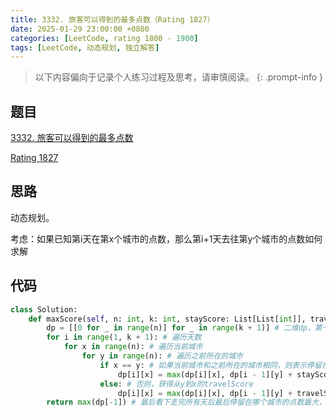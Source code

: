 ```yaml
---
title: 3332. 旅客可以得到的最多点数（Rating 1827）
date: 2025-01-29 23:00:00 +0800
categories: [LeetCode, rating 1800 - 1900]
tags: [LeetCode, 动态规划, 独立解答]
---
```


> 以下内容偏向于记录个人练习过程及思考，请审慎阅读。
{: .prompt-info }

## 题目

[3332. 旅客可以得到的最多点数](https://leetcode.cn/problems/maximum-points-tourist-can-earn)

[Rating 1827](https://zerotrac.github.io/leetcode_problem_rating/#/)

## 思路

动态规划。

考虑：如果已知第i天在第x个城市的点数，那么第i+1天去往第y个城市的点数如何求解

## 代码

```python
class Solution:
    def maxScore(self, n: int, k: int, stayScore: List[List[int]], travelScore: List[List[int]]) -> int:
        dp = [[0 for _ in range(n)] for _ in range(k + 1)] # 二维dp，第一维是天数（为了方便边界处理，这里天数从1开始），第二维是城市编号
        for i in range(1, k + 1): # 遍历天数
            for x in range(n): # 遍历当前城市
                for y in range(n): # 遍历之前所在的城市
                    if x == y: # 如果当前城市和之前所在的城市相同，则表示停留在了该城市一天，获得对应的stayScore
                        dp[i][x] = max(dp[i][x], dp[i - 1][y] + stayScore[i - 1][x])
                    else: # 否则，获得从y到x的travelScore
                        dp[i][x] = max(dp[i][x], dp[i - 1][y] + travelScore[y][x])
        return max(dp[-1]) # 最后看下走完所有天后最后停留在哪个城市的点数最大，获得最大点数
```